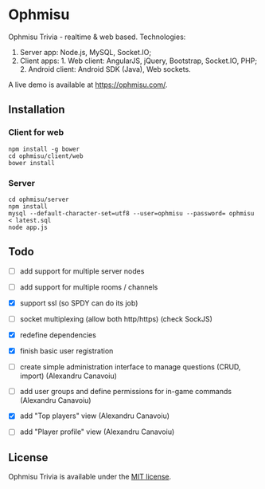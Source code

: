 # Ophmisu

Ophmisu Trivia - realtime &amp; web based.
Technologies:
  1. Server app: Node.js, MySQL, Socket.IO;
  2. Client apps:
    1. Web client: AngularJS, jQuery, Bootstrap, Socket.IO, PHP;
    2. Android client: Android SDK (Java), Web sockets.

A live demo is available at <a href="https://ophmisu.com/" target="_blank">https://ophmisu.com/</a>.

## Installation

### Client for web
```
npm install -g bower
cd ophmisu/client/web
bower install
```
### Server
```
cd ophmisu/server
npm install
mysql --default-character-set=utf8 --user=ophmisu --password= ophmisu < latest.sql
node app.js
```

## Todo
- [ ] add support for multiple server nodes
- [ ] add support for multiple rooms / channels
- [x] support ssl (so SPDY can do its job)
- [ ] socket multiplexing (allow both http/https) (check SockJS)
- [x] redefine dependencies
- [x] finish basic user registration
- [ ] create simple administration interface to manage questions (CRUD, import) (Alexandru Canavoiu)
- [ ] add user groups and define permissions for in-game commands (Alexandru Canavoiu)
- [x] add "Top players" view (Alexandru Canavoiu)
- [ ] add "Player profile" view (Alexandru Canavoiu)


## License
Ophmisu Trivia is available under the [MIT license](http://opensource.org/licenses/MIT).
